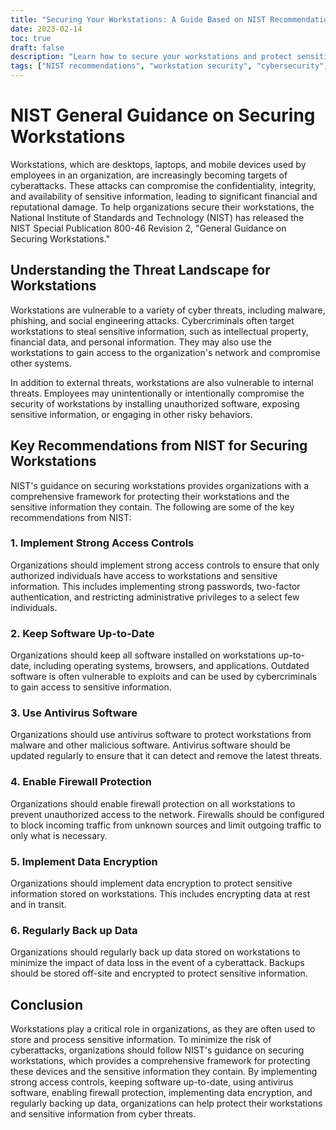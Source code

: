 ```yaml
---
title: "Securing Your Workstations: A Guide Based on NIST Recommendations"
date: 2023-02-14
toc: true
draft: false
description: "Learn how to secure your workstations and protect sensitive information with this comprehensive guide based on NIST's recommendations for implementing strong access controls, keeping software up-to-date, using antivirus software, enabling firewall protection, implementing data encryption, and regularly backing up data."
tags: ["NIST recommendations", "workstation security", "cybersecurity", "data encryption", "firewall protection", "antivirus software", "access controls", "sensitive information", "cyberattacks", "data backup"]
---
```

# NIST General Guidance on Securing Workstations

Workstations, which are desktops, laptops, and mobile devices used by employees in an organization, are increasingly becoming targets of cyberattacks. These attacks can compromise the confidentiality, integrity, and availability of sensitive information, leading to significant financial and reputational damage. To help organizations secure their workstations, the National Institute of Standards and Technology (NIST) has released the NIST Special Publication 800-46 Revision 2, "General Guidance on Securing Workstations."

## Understanding the Threat Landscape for Workstations

Workstations are vulnerable to a variety of cyber threats, including malware, phishing, and social engineering attacks. Cybercriminals often target workstations to steal sensitive information, such as intellectual property, financial data, and personal information. They may also use the workstations to gain access to the organization's network and compromise other systems.

In addition to external threats, workstations are also vulnerable to internal threats. Employees may unintentionally or intentionally compromise the security of workstations by installing unauthorized software, exposing sensitive information, or engaging in other risky behaviors.

## Key Recommendations from NIST for Securing Workstations

NIST's guidance on securing workstations provides organizations with a comprehensive framework for protecting their workstations and the sensitive information they contain. The following are some of the key recommendations from NIST:

### 1. Implement Strong Access Controls

Organizations should implement strong access controls to ensure that only authorized individuals have access to workstations and sensitive information. This includes implementing strong passwords, two-factor authentication, and restricting administrative privileges to a select few individuals.

### 2. Keep Software Up-to-Date

Organizations should keep all software installed on workstations up-to-date, including operating systems, browsers, and applications. Outdated software is often vulnerable to exploits and can be used by cybercriminals to gain access to sensitive information.

### 3. Use Antivirus Software

Organizations should use antivirus software to protect workstations from malware and other malicious software. Antivirus software should be updated regularly to ensure that it can detect and remove the latest threats.

### 4. Enable Firewall Protection

Organizations should enable firewall protection on all workstations to prevent unauthorized access to the network. Firewalls should be configured to block incoming traffic from unknown sources and limit outgoing traffic to only what is necessary.

### 5. Implement Data Encryption

Organizations should implement data encryption to protect sensitive information stored on workstations. This includes encrypting data at rest and in transit.

### 6. Regularly Back up Data

Organizations should regularly back up data stored on workstations to minimize the impact of data loss in the event of a cyberattack. Backups should be stored off-site and encrypted to protect sensitive information.

## Conclusion

Workstations play a critical role in organizations, as they are often used to store and process sensitive information. To minimize the risk of cyberattacks, organizations should follow NIST's guidance on securing workstations, which provides a comprehensive framework for protecting these devices and the sensitive information they contain. By implementing strong access controls, keeping software up-to-date, using antivirus software, enabling firewall protection, implementing data encryption, and regularly backing up data, organizations can help protect their workstations and sensitive information from cyber threats.

